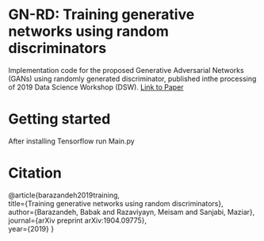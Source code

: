 # GN-RD: Training generative networks using random discriminators
Implementation code for the proposed Generative Adversarial Networks (GANs) using randomly generated discriminator, published inthe processing of 2019 Data Science Workshop (DSW). [Link to Paper](https://arxiv.org/pdf/1904.09775.pdf)

# Getting started
After installing Tensorflow run Main.py

# Citation 
@article{barazandeh2019training,<br/>
  title={Training generative networks using random discriminators},<br/>
  author={Barazandeh, Babak and Razaviyayn, Meisam and Sanjabi, Maziar},<br/>
  journal={arXiv preprint arXiv:1904.09775},<br/>
  year={2019}
}
